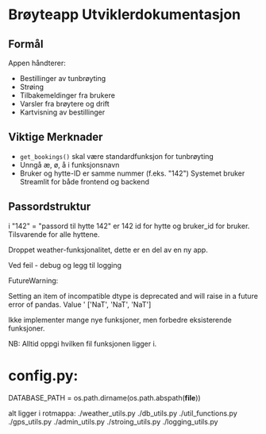# Brøyteapp Utviklerdokumentasjon

## Formål
Appen håndterer:
- Bestillinger av tunbrøyting
- Strøing
- Tilbakemeldinger fra brukere
- Varsler fra brøytere og drift
- Kartvisning av bestillinger

## Viktige Merknader
- `get_bookings()` skal være standardfunksjon for tunbrøyting
- Unngå æ, ø, å i funksjonsnavn
- Bruker og hytte-ID er samme nummer (f.eks. "142")
Systemet bruker Streamlit for både frontend og backend

## Passordstruktur
i "142" = "passord til hytte 142"  er 142 id for hytte og bruker_id for bruker. Tilsvarende for alle hyttene.

Droppet weather-funksjonalitet, dette er en del av en ny app.

Ved feil - debug og legg til logging

FutureWarning:

Setting an item of incompatible dtype is deprecated and will raise in a future error of pandas. Value '<DatetimeArray>
['NaT', 'NaT', 'NaT']

Ikke implementer mange nye funksjoner, men forbedre eksisterende funksjoner.

NB: Alltid oppgi hvilken fil funksjonen ligger i.

# config.py:
DATABASE_PATH = os.path.dirname(os.path.abspath(__file__))

alt ligger i rotmappa: 
./weather_utils.py
./db_utils.py
./util_functions.py
./gps_utils.py
./admin_utils.py
./stroing_utils.py
./logging_utils.py
